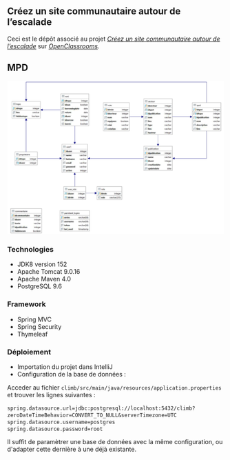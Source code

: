 ## Créez un site communautaire autour de l’escalade

Ceci est le dépôt associé au projet [_Créez un site communautaire autour de l’escalade_](https://openclassrooms.com/projects/creez-un-site-communautaire-autour-de-lescalade)
sur [_OpenClassrooms_](https://www.openclassrooms.com).


## MPD
![](script/mpd.png?raw=true)


### Technologies

- JDK8 version 152
- Apache Tomcat 9.0.16
- Apache Maven 4.0
- PostgreSQL 9.6

### Framework
- Spring MVC
- Spring Security 
- Thymeleaf

### Déploiement

- Importation du projet dans IntelliJ
- Configuration de la base de données :

Acceder au fichier `climb/src/main/java/resources/application.properties` et trouver les lignes suivantes :
```
spring.datasource.url=jdbc:postgresql://localhost:5432/climb?zeroDateTimeBehavior=CONVERT_TO_NULL&serverTimezone=UTC
spring.datasource.username=postgres
spring.datasource.password=root
```

Il suffit de paramètrer une base de données avec la même configuration, ou d'adapter cette dernière à une déjà existante.

